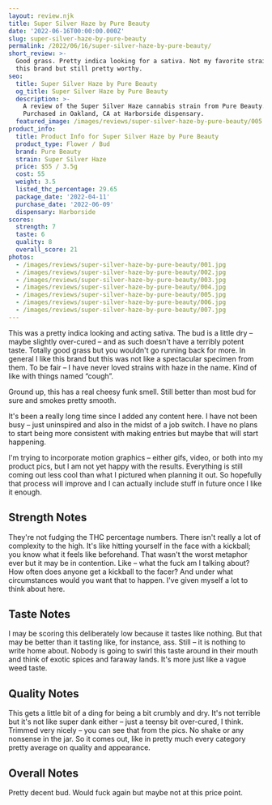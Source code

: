 ```yaml
---
layout: review.njk
title: Super Silver Haze by Pure Beauty
date: '2022-06-16T00:00:00.000Z'
slug: super-silver-haze-by-pure-beauty
permalink: /2022/06/16/super-silver-haze-by-pure-beauty/
short_review: >-
  Good grass. Pretty indica looking for a sativa. Not my favorite strain from
  this brand but still pretty worthy.
seo:
  title: Super Silver Haze by Pure Beauty
  og_title: Super Silver Haze by Pure Beauty
  description: >-
    A review of the Super Silver Haze cannabis strain from Pure Beauty.
    Purchased in Oakland, CA at Harborside dispensary.
  featured_image: /images/reviews/super-silver-haze-by-pure-beauty/005.jpg
product_info:
  title: Product Info for Super Silver Haze by Pure Beauty
  product_type: Flower / Bud
  brand: Pure Beauty
  strain: Super Silver Haze
  price: $55 / 3.5g
  cost: 55
  weight: 3.5
  listed_thc_percentage: 29.65
  package_date: '2022-04-11'
  purchase_date: '2022-06-09'
  dispensary: Harborside
scores:
  strength: 7
  taste: 6
  quality: 8
  overall_score: 21
photos:
  - /images/reviews/super-silver-haze-by-pure-beauty/001.jpg
  - /images/reviews/super-silver-haze-by-pure-beauty/002.jpg
  - /images/reviews/super-silver-haze-by-pure-beauty/003.jpg
  - /images/reviews/super-silver-haze-by-pure-beauty/004.jpg
  - /images/reviews/super-silver-haze-by-pure-beauty/005.jpg
  - /images/reviews/super-silver-haze-by-pure-beauty/006.jpg
  - /images/reviews/super-silver-haze-by-pure-beauty/007.jpg
---
```


This was a pretty indica looking and acting sativa. The bud is a little dry – maybe slightly over-cured – and as such doesn't have a terribly potent taste. Totally good grass but you wouldn't go running back for more. In general I like this brand but this was not like a spectacular specimen from them. To be fair – I have never loved strains with haze in the name. Kind of like with things named “cough”.

Ground up, this has a real cheesy funk smell. Still better than most bud for sure and smokes pretty smooth.

It's been a really long time since I added any content here. I have not been busy – just uninspired and also in the midst of a job switch. I have no plans to start being more consistent with making entries but maybe that will start happening.

I'm trying to incorporate motion graphics – either gifs, video, or both into my product pics, but I am not yet happy with the results. Everything is still coming out less cool than what I pictured when planning it out. So hopefully that process will improve and I can actually include stuff in future once I like it enough.

## Strength Notes

They're not fudging the THC percentage numbers. There isn't really a lot of complexity to the high. It's like hitting yourself in the face with a kickball; you know what it feels like beforehand. That wasn't the worst metaphor ever but it may be in contention. Like – what the fuck am I talking about? How often does anyone get a kickball to the facer? And under what circumstances would you want that to happen. I've given myself a lot to think about here.

## Taste Notes

I may be scoring this deliberately low because it tastes like nothing. But that may be better than it tasting like, for instance, ass. Still – it is nothing to write home about. Nobody is going to swirl this taste around in their mouth and think of exotic spices and faraway lands. It's more just like a vague weed taste.

## Quality Notes

This gets a little bit of a ding for being a bit crumbly and dry. It's not terrible but it's not like super dank either – just a teensy bit over-cured, I think. Trimmed very nicely – you can see that from the pics. No shake or any nonsense in the jar. So it comes out, like in pretty much every category pretty average on quality and appearance.

## Overall Notes

Pretty decent bud. Would fuck again but maybe not at this price point.
